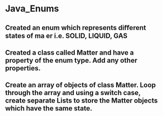 # Java_Enums

## Created an enum which represents diﬀerent states of ma er i.e. SOLID, LIQUID, GAS
## Created a class called Matter and have a property of the enum type. Add any other properties.
## Create an array of objects of class Matter. Loop through the array and using a switch case, create separate Lists to store the Matter objects which have the same state.
